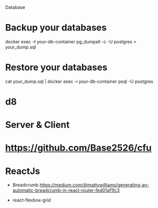 Database 
# Backup your databases
docker exec -t your-db-container pg_dumpall -c -U postgres > your_dump.sql

# Restore your databases
cat your_dump.sql | docker exec -i your-db-container psql -U postgres
# d8


# Server & Client
# https://github.com/Base2526/cfu 



# ReactJs
- Breadcrumb
https://medium.com/@mattywilliams/generating-an-automatic-breadcrumb-in-react-router-fed01af1fc3

- react-flexbox-grid
